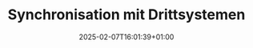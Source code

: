 ---
title: Synchronisation mit Drittsystemen
linkTitle: Synchronisation mit Drittsystemen
date: 2025-02-07T16:01:39+01:00
draft: false
no_list: true
type: docs
weight: 80
---
